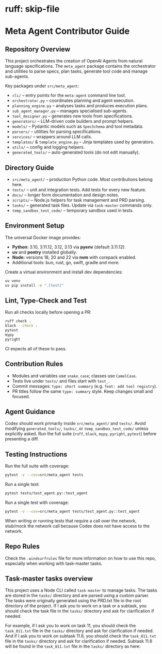 # ruff: skip-file
# Meta Agent Contributor Guide

## Repository Overview
This project orchestrates the creation of OpenAI Agents from natural language specifications. The
`meta_agent` package contains the orchestrator and utilities to parse specs, plan tasks, generate tool
code and manage sub-agents.

Key packages under `src/meta_agent`:
- `cli/` – entry points for the `meta-agent` command line tool.
- `orchestrator.py` – coordinates planning and agent execution.
- `planning_engine.py` – analyses tasks and produces execution plans.
- `sub_agent_manager.py` – manages specialised sub-agents.
- `tool_designer.py` – generates new tools from specifications.
- `generators/` – LLM-driven code builders and prompt helpers.
- `models/` – Pydantic models such as `SpecSchema` and tool metadata.
- `parsers/` – utilities for parsing specifications.
- `services/` – wrappers around LLM calls.
- `templates/` & `template_engine.py` – Jinja templates used by generators.
- `utils/` – config and logging helpers.
- `generated_tools/` – auto-generated tools (do not edit manually).

## Directory Guide
- `src/meta_agent/` – production Python code. Most contributions belong here.
- `tests/` – unit and integration tests. Add tests for every new feature.
- `docs/` – longer form documentation and design notes.
- `scripts/` – Node.js helpers for task management and PRD parsing.
- `tasks/` – generated task files. Update via `task-master` commands only.
- `temp_sandbox_test_code/` – temporary sandbox used in tests.

## Environment Setup
The universal Docker image provides:
- **Python:** 3.10, 3.11.12, 3.12, 3.13 via **pyenv** (default 3.11.12).
- **uv** and **poetry** installed globally.
- **Node:** versions 18, 20 and 22 via **nvm** with corepack enabled.
- Additional tools: bun, rust, go, swift, gradle and more.

Create a virtual environment and install dev dependencies:
```bash
uv venv
uv pip install -e ".[test]"
```

## Lint, Type-Check and Test
Run all checks locally before opening a PR:
```bash
ruff check .
black --check .
pytest
mypy
pyright
```
CI expects all of these to pass.

## Contribution Rules
- Modules and variables use `snake_case`; classes use `CamelCase`.
- Tests live under `tests/` and files start with `test_`.
- Commit messages: `type: short summary` (e.g. `feat: add tool registry`).
- PR titles follow the same `type: summary` style. Keep changes small and focused.

## Agent Guidance
Codex should work primarily inside `src/meta_agent/` and `tests/`.
Avoid modifying `generated_tools/`, `tasks/`, or `temp_sandbox_test_code/` unless explicitly asked.
Run the full suite (`ruff`, `black`, `mypy`, `pyright`, `pytest`) before presenting a diff.

## Testing Instructions
Run the full suite with coverage:
```bash
pytest -v --cov=src/meta_agent tests
```
Run a single test:
```bash
pytest tests/test_agent.py::test_agent
```
Run a single test with coverage:
```bash
pytest -v --cov=src/meta_agent tests/test_agent.py::test_agent
```
When writing or running tests that require a call over the network, stub/mock the network call because
Codex does not have access to the network.

## Repo Rules
Check the `.windsurfrules` file for more information on how to use this repo, especially when working
with task-master tasks.

## Task-master tasks overview
This project uses a Node CLI called `task-master` to manage tasks. The tasks are stored in the `tasks/` directory and are parsed using a custom parser. The tasks were originally generated using the PRD.txt file in the root directory of the project. If I ask you to work on a task or a subtask, you should check the task file in the `tasks/` directory and ask for clarification if needed. 

For example, if I ask you to work on task 11, you should check the `task_011.txt` file in the `tasks/` directory and ask for clarification if needed. And if I ask you to work on subtask 11.6, you should check the `task_011.txt` file in the `tasks/` directory and ask for clarification if needed. Subtask 11.6 will be found in the `task_011.txt` file in the `tasks/` directory as here:

```## 6. Integrate Tool Designer with Main Agent Workflow [pending]